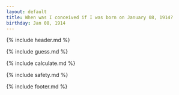 ```yaml
---
layout: default
title: When was I conceived if I was born on January 08, 1914?
birthday: Jan 08, 1914
---
```


{% include header.md %}

{% include guess.md %}

{% include calculate.md %}

{% include safety.md %}

{% include footer.md %}



